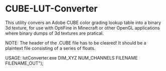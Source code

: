 # CUBE-LUT-Converter
This utility convers an Adobe CUBE color grading lookup table into a binary 3d texture, for
use with OptiFine in Minecraft or other OpenGL applications where binary dumps of 3d textures are pratical.


NOTE: The header of the .CUBE file has to be cleared! It should be a plaintext file consisting of a series of floats.

USAGE: lutConverter.exe DIM_XYZ NUM_CHANNELS FILENAME FILENAME_OUT");
